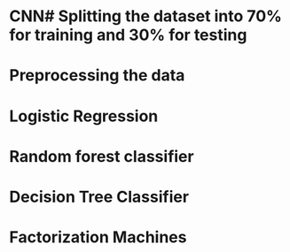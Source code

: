 # CNN# Splitting the dataset into 70% for training and 30% for testing

# Preprocessing the data

# Logistic Regression

# Random forest classifier

# Decision Tree Classifier

# Factorization Machines
